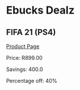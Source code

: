 
# Ebucks Dealz
## FIFA 21 (PS4)
[Product Page](https://www.ebucks.com/web/shop/productSelected.do?prodId=1066564688&catId=724351586)

Price: R899.00

Savings: 400.0

Percentage off: 40%
	